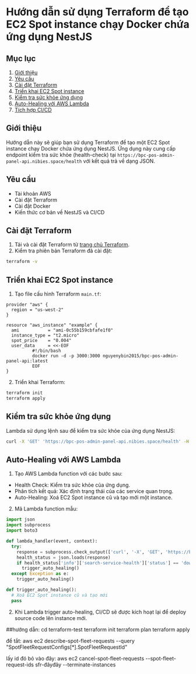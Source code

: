# Hướng dẫn sử dụng Terraform để tạo EC2 Spot instance chạy Docker chứa ứng dụng NestJS

## Mục lục
1. [Giới thiệu](#giới-thiệu)
2. [Yêu cầu](#yêu-cầu)
3. [Cài đặt Terraform](#cài-đặt-terraform)
4. [Triển khai EC2 Spot instance](#triển-khai-ec2-spot-instance)
5. [Kiểm tra sức khỏe ứng dụng](#kiểm-tra-sức-khỏe-ứng-dụng)
6. [Auto-Healing với AWS Lambda](#auto-healing-với-aws-lambda)
7. [Tích hợp CI/CD](#tích-hợp-cicd)

## Giới thiệu
Hướng dẫn này sẽ giúp bạn sử dụng Terraform để tạo một EC2 Spot instance chạy Docker chứa ứng dụng NestJS. Ứng dụng này cung cấp endpoint kiểm tra sức khỏe (health-check) tại `https://bpc-pos-admin-panel-api.nibies.space/health` với kết quả trả về dạng JSON.

## Yêu cầu
- Tài khoản AWS
- Cài đặt Terraform
- Cài đặt Docker
- Kiến thức cơ bản về NestJS và CI/CD

## Cài đặt Terraform
1. Tải và cài đặt Terraform từ [trang chủ Terraform](https://www.terraform.io/downloads.html).
2. Kiểm tra phiên bản Terraform đã cài đặt:
  ```sh
  terraform -v
  ```

## Triển khai EC2 Spot instance
1. Tạo file cấu hình Terraform `main.tf`:
  ```hcl
  provider "aws" {
    region = "us-west-2"
  }

  resource "aws_instance" "example" {
    ami           = "ami-0c55b159cbfafe1f0"
    instance_type = "t2.micro"
    spot_price    = "0.004"
    user_data     = <<-EOF
            #!/bin/bash
            docker run -d -p 3000:3000 nguyenybin2015/bpc-pos-admin-panel-api:latest
            EOF
  }
  ```

2. Triển khai Terraform:
  ```sh
  terraform init
  terraform apply
  ```

## Kiểm tra sức khỏe ứng dụng
Lambda sử dụng lệnh sau để kiểm tra sức khỏe của ứng dụng NestJS:
```sh
curl -X 'GET' 'https://bpc-pos-admin-panel-api.nibies.space/health' -H 'accept: application/json'
```

## Auto-Healing với AWS Lambda
1. Tạo AWS Lambda function với các bước sau:
  - Health Check: Kiểm tra sức khỏe của ứng dụng.
  - Phân tích kết quả: Xác định trạng thái của các service quan trọng.
  - Auto-Healing: Xoá EC2 Spot instance cũ và tạo mới một instance.

2. Mã Lambda function mẫu:
  ```python
  import json
  import subprocess
  import boto3

  def lambda_handler(event, context):
    try:
      response = subprocess.check_output(['curl', '-X', 'GET', 'https://bpc-pos-admin-panel-api.nibies.space/health', '-H', 'accept: application/json'])
      health_status = json.loads(response)
      if health_status['info']['search-service-health']['status'] == 'down':
        trigger_auto_healing()
    except Exception as e:
      trigger_auto_healing()

  def trigger_auto_healing():
    # Xoá EC2 Spot instance cũ và tạo mới
    pass
  ```

2. Khi Lambda trigger auto-healing, CI/CD sẽ được kích hoạt lại để deploy source code lên instance mới.

##hướng dẫn:
cd terraform-test
terraform init
terraform plan
terraform apply

để tắt:
aws ec2 describe-spot-fleet-requests --query "SpotFleetRequestConfigs[*].SpotFleetRequestId"

lấy id đó bỏ vào đây:
aws ec2 cancel-spot-fleet-requests --spot-fleet-request-ids sfr-đâyđây --terminate-instances